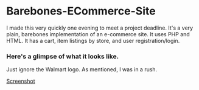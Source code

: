 # Barebones-ECommerce-Site #

I made this very quickly one evening to meet a project deadline. It's a very plain, barebones implementation of an e-commerce site. It uses PHP and HTML. It has a cart, item listings by store, and user registration/login.

### Here's a glimpse of what it looks like. ###

Just ignore the Walmart logo. As mentioned, I was in a rush.

[Screenshot](preview.png)


